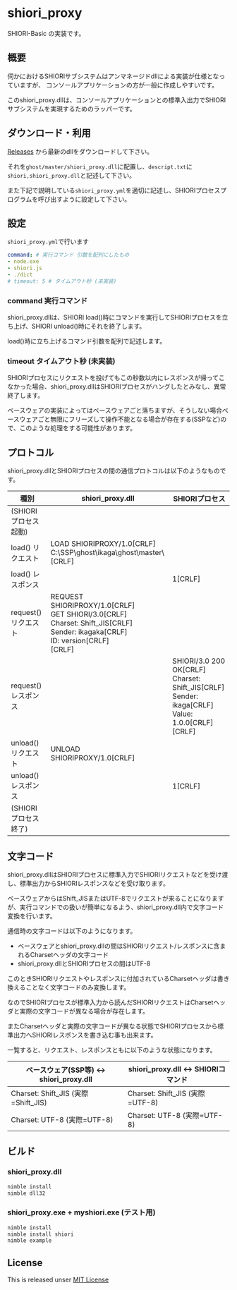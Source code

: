 # shiori_proxy

SHIORI-Basic の実装です。

## 概要

伺かにおけるSHIORIサブシステムはアンマネージドdllによる実装が仕様となっていますが、
コンソールアプリケーションの方が一般に作成しやすいです。

このshiori_proxy.dllは、コンソールアプリケーションとの標準入出力でSHIORIサブシステムを実現するためのラッパーです。

## ダウンロード・利用

[Releases](https://github.com/Narazaka/shiori_proxy-nim/releases) から最新のdllをダウンロードして下さい。

それを`ghost/master/shiori_proxy.dll`に配置し、`descript.txt`に`shiori,shiori_proxy.dll`と記述して下さい。

また下記で説明している`shiori_proxy.yml`を適切に記述し、SHIORIプロセスプログラムを呼び出すように設定して下さい。

## 設定

`shiori_proxy.yml`で行います

```yaml
command: # 実行コマンド 引数を配列にしたもの
- node.exe
- shiori.js
- ./dict
# timeout: 5 # タイムアウト秒 (未実装)
```

### command 実行コマンド

shiori_proxy.dllは、SHIORI load()時にコマンドを実行してSHIORIプロセスを立ち上げ、SHIORI unload()時にそれを終了します。

load()時に立ち上げるコマンド引数を配列で記述します。

### timeout タイムアウト秒 (未実装)

SHIORIプロセスにリクエストを投げてもこの秒数以内にレスポンスが帰ってこなかった場合、shiori_proxy.dllはSHIORIプロセスがハングしたとみなし、異常終了します。

ベースウェアの実装によってはベースウェアごと落ちますが、そうしない場合ベースウェアごと無限にフリーズして操作不能となる場合が存在する(SSPなど)ので、このような処理をする可能性があります。

## プロトコル

shiori_proxy.dllとSHIORIプロセスの間の通信プロトコルは以下のようなものです。

| 種別 | shiori_proxy.dll | SHIORIプロセス |
|---|---|---|
| (SHIORIプロセス起動) | | |
| load() リクエスト | LOAD SHIORIPROXY/1.0[CRLF]<br>C:\\SSP\\ghost\\ikaga\\ghost\\master\\[CRLF] | |
| load() レスポンス | | 1[CRLF] |
| request() リクエスト | REQUEST SHIORIPROXY/1.0[CRLF]<br>GET SHIORI/3.0[CRLF]<br>Charset: Shift_JIS[CRLF]<br>Sender: ikagaka[CRLF]<br>ID: version[CRLF]<br>[CRLF] | |
| request() レスポンス | | SHIORI/3.0 200 OK[CRLF]<br>Charset: Shift_JIS[CRLF]<br>Sender: ikaga[CRLF]<br>Value: 1.0.0[CRLF]<br>[CRLF] |
| unload() リクエスト | UNLOAD SHIORIPROXY/1.0[CRLF] | |
| unload() レスポンス | | 1[CRLF] |
| (SHIORIプロセス終了) | | |

## 文字コード

shiori_proxy.dllはSHIORIプロセスに標準入力でSHIORIリクエストなどを受け渡し、標準出力からSHIORIレスポンスなどを受け取ります。

ベースウェアからはShift_JISまたはUTF-8でリクエストが来ることになりますが、実行コマンドでの扱いが簡単になるよう、shiori_proxy.dll内で文字コード変換を行います。

通信時の文字コードは以下のようになります。

- ベースウェアとshiori_proxy.dllの間はSHIORIリクエスト/レスポンスに含まれるCharsetヘッダの文字コード
- shiori_proxy.dllとSHIORIプロセスの間はUTF-8

このときSHIORIリクエストやレスポンスに付加されているCharsetヘッダは書き換えることなく文字コードのみ変換します。

なのでSHIORIプロセスが標準入力から読んだSHIORIリクエストはCharsetヘッダと実際の文字コードが異なる場合が存在します。

またCharsetヘッダと実際の文字コードが異なる状態でSHIORIプロセスから標準出力へSHIORIレスポンスを書き込む事も出来ます。

一覧すると、リクエスト、レスポンスともに以下のような状態になります。

| ベースウェア(SSP等) <-> shiori_proxy.dll | shiori_proxy.dll <-> SHIORIコマンド |
|---|---|
| Charset: Shift_JIS (実際=Shift_JIS) | Charset: Shift_JIS (実際=UTF-8) |
| Charset: UTF-8 (実際=UTF-8) | Charset: UTF-8 (実際=UTF-8) |

## ビルド

### shiori_proxy.dll

```bash
nimble install
nimble dll32
```

### shiori_proxy.exe + myshiori.exe (テスト用)

```bash
nimble install
nimble install shiori
nimble example
```

## License

This is released unser [MIT License](https://narazaka.net/license/MIT?2018)
